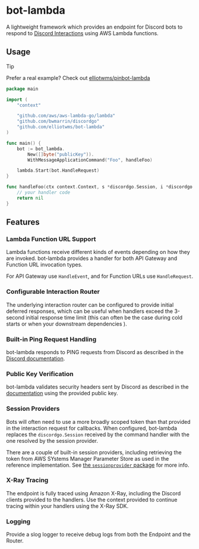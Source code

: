 # bot-lambda

A lightweight framework which provides an endpoint for Discord bots to respond to [Discord Interactions](https://discord.com/developers/docs/interactions/overview) using AWS Lambda functions.

## Usage

> [!TIP]
> Prefer a real example? Check out [elliotwms/pinbot-lambda](https://github.com/elliotwms/pinbot-lambda)

```go
package main

import (
	"context"

	"github.com/aws/aws-lambda-go/lambda"
	"github.com/bwmarrin/discordgo"
	"github.com/elliotwms/bot-lambda"
)

func main() {
	bot := bot_lambda.
		New([]byte("publicKey")).
		WithMessageApplicationCommand("Foo", handleFoo)

	lambda.Start(bot.HandleRequest)
}

func handleFoo(ctx context.Context, s *discordgo.Session, i *discordgo.InteractionCreate, data discordgo.ApplicationCommandInteractionData) (err error) {
	// your handler code
	return nil
}

```

## Features

### Lambda Function URL Support

Lambda functions receive different kinds of events depending on how they are invoked. bot-lambda provides a handler for both API Gateway and Function URL invocation types.

For API Gateway use `HandleEvent`, and for Function URLs use `HandleRequest`.

### Configurable Interaction Router

The underlying interaction router can be configured to provide initial deferred responses, which can be useful when handlers exceed the 3-second initial response time limit (this can often be the case during cold starts or when your downstream dependencies ).

### Built-in Ping Request Handling

bot-lambda responds to PING requests from Discord as described in the [Discord documentation](https://discord.com/developers/docs/interactions/overview#setting-up-an-endpoint-acknowledging-ping-requests).

### Public Key Verification

bot-lambda validates security headers sent by Discord as described in the [documentation](https://discord.com/developers/docs/interactions/overview#setting-up-an-endpoint-validating-security-request-headers) using the provided public key.

### Session Providers

Bots will often need to use a more broadly scoped token than that provided in the interaction request for callbacks. When configured, bot-lambda replaces the `discordgo.Session` received by the command handler with the one resolved by the session provider.

There are a couple of built-in session providers, including retrieving the token from AWS SYstems Manager Parameter Store as used in the reference implementation. See [the `sessionprovider` package](/sessionprovider) for more info.

### X-Ray Tracing

The endpoint is fully traced using Amazon X-Ray, including the Discord clients provided to the handlers. Use the context provided to continue tracing within your handlers using the X-Ray SDK.

### Logging

Provide a slog logger to receive debug logs from both the Endpoint and the Router.